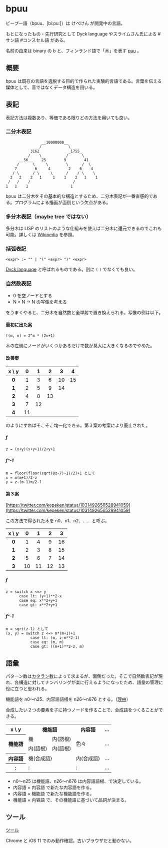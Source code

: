 # bpuu

ビープー語（bpuu、[bi:pu:]）は けぺけん が開発中の言語。

もとになったもの・先行研究として Dyck language やスライムさん氏による #サン語 #コンスセル語 がある。

名前の由来は binary の b と、フィンランド語で「木」を表す [puu](https://ja.wiktionary.org/wiki/puu) 。

## 概要

bpuu は既存の言語を逸脱する目的で作られた実験的言語である。言葉を伝える媒体として、音ではなくデータ構造を用いる。

## 表記

表記方法は複数あり、等価である限りどの方法を用いても良い。

### 二分木表記

```
                __10000000__             
               /            \            
           3162             _1755_       
          /    \           /      \      
      __56__    25        9        41    
     /      \     \        \      /  \   
    7        6     4        2    6    4  
   / \      / \     \      /    / \    \ 
  2   2    2   1     1    1    2   1    1
 /   /    /                   /          
1   1    1                   1           
```
bpuu は二分木をその基本的な構造とするため、二分木表記が一番直感的である。プログラムによる描画が面倒という欠点がある。

### 多分木表記（maybe tree ではない）

多分木は LISP のリストのような仕組みを使えば二分木に還元できるのでこれも可能。詳しくは [Wikipedia](https://ja.m.wikipedia.org/wiki/%E4%BA%8C%E5%88%86%E6%9C%A8#N%E9%80%B2%E6%9C%A8%E3%81%AE%E4%BA%8C%E5%88%86%E6%9C%A8%E8%A1%A8%E7%8F%BE) を参照。

### 括弧表記

```
<expr> := "" | "(" <expr> ")" <expr>
```
[Dyck language](https://ja.wikipedia.org/wiki/%E3%83%87%E3%82%A3%E3%83%83%E3%82%AF%E8%A8%80%E8%AA%9E) と呼ばれるものである。別に `(` `)` でなくても良い。

### 自然数表記

- 0 を空ノードとする
- N &times; N &rarr; N の写像を考える

をうまくやると、二分木を自然数と全単射で置き換えられる。写像の例は以下。

#### 最初に出た案
```
f(m, n) = 2^m * (2n+1)
```
木の左側にノードがいくつかあるだけで数が莫大に大きくなるのでやめた。

#### 改善案

|x \ y|  0|  1|  2|  3|  4|
|:---:|:-:|:-:|:-:|:-:|:-:|
|__0__|  1|  3|  6| 10| 15|
|__1__|  2|  5|  9| 14|   |
|__2__|  4|  8| 13|   |   |
|__3__|  7| 12|   |   |   |
|__4__| 11|   |   |   |   |

のようにすればそこそこ均一化できる。第３案の考案により廃止された。
##### f
```
z = (x+y)(x+y+1)/2+y+1
```
##### f^-1
```
m = floor(floor(sqrt(8z-7)-1)/2)+1 として
x = m(m+1)/2-z
y = z-(m-1)m/2-1
```

#### 第３案
[https://twitter.com/kepeken/status/1031492656528941059](https://twitter.com/kepeken/status/1031492656528941059)

この方法で得られた木を n0、n1、n2、…… と呼ぶ。

|x \ y|  0|  1|  2|  3|
|:---:|:-:|:-:|:-:|:-:|
|__0__|  1|  4|  9| 16|
|__1__|  2|  3|  8| 15|
|__2__|  5|  6|  7| 14|
|__3__| 10| 11| 12| 13|

##### f
```
z = switch x <=> y
      case lt: (y+1)**2-x
      case eq: x**2+y+1
      case gt: x**2+y+1
```
##### f^-1
```
m = sqrt(z-1) として
(x, y) = switch z <=> m*(m+1)+1
           case lt: (m, z-m**2-1)
           case eq: (m, m)
           case gt: ((m+1)**2-z, m)
```

## 語彙
パターン数は[カタラン数](https://ja.wikipedia.org/wiki/%E3%82%AB%E3%82%BF%E3%83%A9%E3%83%B3%E6%95%B0)によって求まるが、面倒だった。そこで自然数表記が現れ、各構造に対してナンバリングが楽に行えるようになったため、語彙の管理に役に立つと思われる。

機能語を n0～n25、内容語語根を n26～n676 とする。（[理由](https://twitter.com/kepeken/status/1031774746952663040)）

合成したい２つの要素を子に持つノードを作ることで、合成語をつくることができる。

<table>
<tr><th>x \ y</th><th colspan="2">機能語</th><th>内容語</th><th>...</th></tr>
<tr><th rowspan="2">機能語</th><td>機</td><td>内(語根)</td><td rowspan="2">色々</td><td rowspan="2">...</td></tr>
<tr><td>内(語根)</td><td>内(語根)</td></tr>
<tr><th>内容語</th><td colspan="2">機(合成語)</td><td>内(合成語)</td><td>...</td></tr>
<tr><th>:</th><td colspan="2">:</td><td>:</td><td>...</td></tr>
</table>

- n0～n25 は機能語、n26～n676 は内容語語根、で決定している。
- 内容語 × 内容語 で新たな内容語を作る。
- 内容語 × 機能語 で新たな機能語を作る。
- 機能語 × 内容語 で、その機能語に基づいて品詞が決まる。

## ツール

[ツール](tool)

Chrome と iOS 11 でのみ動作確認。古いブラウザだと動かない。
